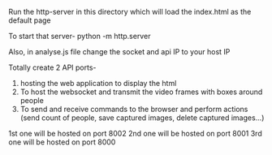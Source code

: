 Run the http-server in this directory which will load the index.html as the default page

To start that server-
python -m http.server

Also, in analyse.js file change the socket and api IP to your host IP


Totally create 2 API ports-
1. hosting the web application to display the html
2. To host the websocket and transmit the video frames with boxes around people
3. To send and receive commands to the browser and perform actions (send count of people, save captured images, delete captured images...)

1st one will be hosted on port 8002
2nd one will be hosted on port 8001
3rd one will be hosted on port 8000
